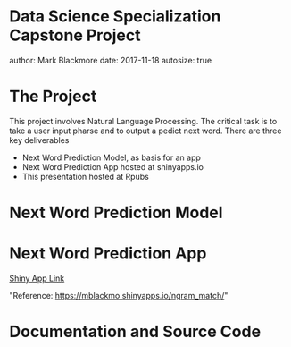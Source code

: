 Data Science Specialization Capstone Project
========================================================
author: Mark Blackmore
date: 2017-11-18
autosize: true

The Project
========================================================

This project involves Natural Language Processing. The critical task is to 
take a user input pharse and to output a pedict next word. There are three key deliverables 

- Next Word Prediction Model, as basis for an app
- Next Word Prediction App hosted at shinyapps.io
- This presentation hosted at Rpubs

Next Word Prediction Model
========================================================



Next Word Prediction App
========================================================

[Shiny App Link](https://mblackmo.shinyapps.io/ngram_match/)  

"Reference: https://mblackmo.shinyapps.io/ngram_match/"


Documentation and Source Code
========================================================

